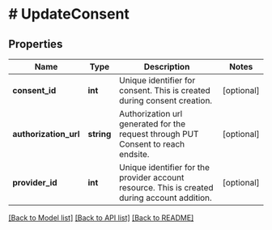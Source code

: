 # # UpdateConsent

## Properties

Name | Type | Description | Notes
------------ | ------------- | ------------- | -------------
**consent_id** | **int** | Unique identifier for consent. This is created during consent creation. | [optional]
**authorization_url** | **string** | Authorization url generated for the request through PUT Consent to reach endsite. | [optional]
**provider_id** | **int** | Unique identifier for the provider account resource. This is created during account addition. | [optional]

[[Back to Model list]](../../README.md#models) [[Back to API list]](../../README.md#endpoints) [[Back to README]](../../README.md)
